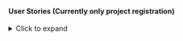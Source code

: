 #### User Stories (Currently only project registration)

<details>
<summary>Click to expand</summary>

| User Stories | Details | Tests |
|--------------|---------|-------|
| As a student I want to be able to provide my student information when registering for projects | Details will include student id, name and course details | Input name, student id and course details into provided boxes. The boxes should be required and not allow submission if they are not filled out |
| As a student I want to be able to specify if my course is in cyber security and if my project is in cyber security | Check boxes will be given to specify | Check boxes to confirm that they are in cyber security. Leave boxes empty. Both scenarios should still allow students to submit the form |
| When registering projects, students should be able to specify whether it is a group or individual project | Registering as a group should open a section to input the information of group members | Tick checkbox when in a group project. Fill out provided section to open up when it is selected to input the details of group members |
| When registering a group project, notifications should be sent confirming each group member of their registration | The notifications would be sent in emails and have a section to confirm their place in the group | Register as a group. Emails sent will have a section to confirm or deny a user's place on the project. Accept and deny the registration |
| Students should be able to register supervisor details for their project | There can either be 1 or 2 supervisors | Register with 1 supervisor. Register with 2 supervisors. Fill out their information in the provided sections. Boxes should be required for submission |
| Students should be able to specify whether there are ethical considerations | When students confirm there are ethical considerations, provide a link to a checklist to be filled out for the ethical review. Also provide a text box to give a description of the project | Tick a box whether there are ethical concerns. Fill out the text box provided to explain the concerns. Click on the provided link to be directed to an ethical review checklist form to be filled out |
| Students should be able to check the status of their registration to see which group members still need to confirm the form | Students may be given a button to send reminders to group members to confirm their place on the project | Access form and check if all group members have accepted and registered their details to the project |
| Academics should be sent details of projects they are supervising to check that the topic is appropriate for the course of the student | Cyber security students should only be able to register to projects listed as cyber security | When students register, send the details to supervisors to check. There should be a confirmation that the students are registering for appropriate projects related to their course |
| Supervisors should be notified when they have been registered for a project by a student | Notifications will be sent by email to the relevant supervisor given by the student | Send notification to supervisor that they have been registered with a project. Check that email correctly provides project and student details |
| Supervisors should be able to OK or reject projects they are given by students | This could be provided in the email sent to notify supervisors of their registration to a project by a student | Accept project proposed by students. Reject project using the notification email sent |
| PS should be able to send reminders to both students and academic staff if they have not registered with a project | The reminders should be sent by email and could be sent all at once with a provided button | Send reminder email to students not registered. Send reminders to academic staff not registered with projects |
| PS should be able to generate a spreadsheet report of the statuses of all students and staff related to project registration | Students and staff might be separated into their own sections to allow for easy viewing | Query database and generate spreadsheet containing relevant information on project registration status, course details etc. |
| PS should be able to check if there are any students registered to a project not appropriate for their course | The spreadsheet will specifically search for cyber security students to check if their project is a cyber security one | Query database and check students that are registered with inappropriate projects for their course. E.g. Cyber security student not registered with a cyber security project |
| As a module convenor I would like to generate reports on how many of my students have registered for a project | Reports might also show if the student is in cyber security and if their project is in cyber security | Query database to check students that are in the module convenor’s course have registered a project |
| As a director of graduate studies I would like to be able to access a list of students and see their registration status as well as the statuses of supervisors | This would be similar to reports generated by PS and module convenors | Query for a spreadsheet detailing the information of students and academic staff |
| All users will have the ability to declare what type of user they are to be granted more access to the microservice | User types will be student, academic staff, PS, modules convenor or director of graduate studies. Each will provide varying levels of access to information | Tick box announcing user is a student, academic staff, PS, module convenor or director of graduate studies. Check that appropriate access has been provided for each user type |
| Superusers will need access to all parts of the microservice for development | Superusers should be able to change parts of the form such as adding or taking away required inputs | Register as superuser. Add or take away an input of the registration form. Submission of project should still be allowed after changing the form |

</details>